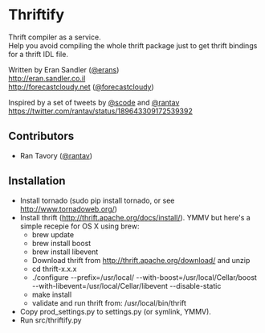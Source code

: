 Thriftify
=========

Thrift compiler as a service.    
Help you avoid compiling the whole thrift package just to get thrift bindings for a thrift IDL file.    


Written by Eran Sandler ([@erans](https://twitter.com/erans))    
http://eran.sandler.co.il    
http://forecastcloudy.net ([@forecastcloudy](https://twitter.com/forecastcloudy))

Inspired by a set of tweets by [@scode](https://twitter.com/scode) and [@rantav](https://twitter.com/rantav)    
https://twitter.com/rantav/status/189643309172539392

Contributors
------------
- Ran Tavory ([@rantav](https://twitter.com/rantav))

Installation
------------
- Install tornado (sudo pip install tornado, or see http://www.tornadoweb.org/)
- Install thrift (http://thrift.apache.org/docs/install/). YMMV but here's a simple recepie for OS X using brew:
  - brew update
  - brew install boost
  - brew install libevent
  - Download thrift from http://thrift.apache.org/download/ and unzip
  - cd thrift-x.x.x
  - ./configure --prefix=/usr/local/ --with-boost=/usr/local/Cellar/boost --with-libevent=/usr/local/Cellar/libevent --disable-static
  - make install
  - validate and run thrift from: /usr/local/bin/thrift
- Copy prod_settings.py to settings.py (or symlink, YMMV).
- Run src/thriftify.py

